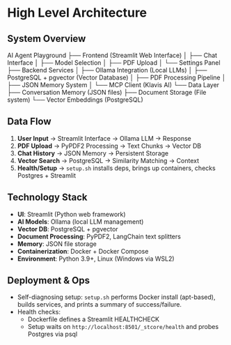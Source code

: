 # High Level Architecture

## System Overview

AI Agent Playground
├── Frontend (Streamlit Web Interface)
│ ├── Chat Interface
│ ├── Model Selection
│ ├── PDF Upload
│ └── Settings Panel
├── Backend Services
│ ├── Ollama Integration (Local LLMs)
│ ├── PostgreSQL + pgvector (Vector Database)
│ ├── PDF Processing Pipeline
│ ├── JSON Memory System
│ └── MCP Client (Klavis AI)
└── Data Layer
├── Conversation Memory (JSON files)
├── Document Storage (File system)
└── Vector Embeddings (PostgreSQL)

## Data Flow
1. **User Input** → Streamlit Interface → Ollama LLM → Response
2. **PDF Upload** → PyPDF2 Processing → Text Chunks → Vector DB
3. **Chat History** → JSON Memory → Persistent Storage
4. **Vector Search** → PostgreSQL → Similarity Matching → Context
5. **Health/Setup** → `setup.sh` installs deps, brings up containers, checks Postgres + Streamlit

## Technology Stack
- **UI**: Streamlit (Python web framework)
- **AI Models**: Ollama (local LLM management)
- **Vector DB**: PostgreSQL + pgvector
- **Document Processing**: PyPDF2, LangChain text splitters
- **Memory**: JSON file storage
- **Containerization**: Docker + Docker Compose
- **Environment**: Python 3.9+, Linux (Windows via WSL2)

## Deployment & Ops
- Self-diagnosing setup: `setup.sh` performs Docker install (apt-based), builds services, and prints a summary of success/failure.
- Health checks:
  - Dockerfile defines a Streamlit HEALTHCHECK
  - Setup waits on `http://localhost:8501/_stcore/health` and probes Postgres via psql